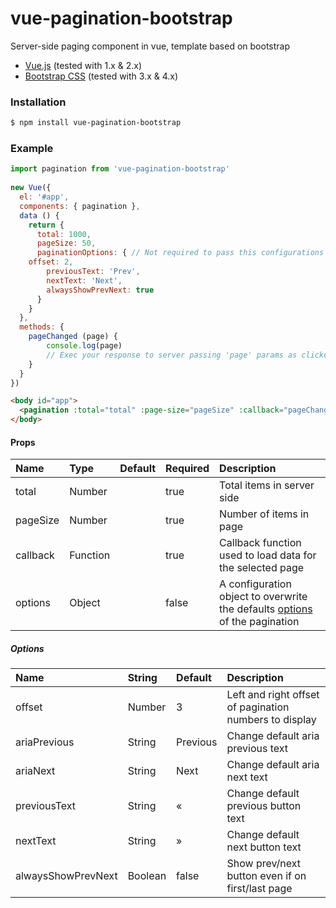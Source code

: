 # vue-pagination-bootstrap
Server-side paging component in vue, template based on bootstrap

* [Vue.js](http://vuejs.org/) (tested with 1.x & 2.x)
* [Bootstrap CSS](http://getbootstrap.com/) (tested with 3.x & 4.x)

### Installation

```bash
$ npm install vue-pagination-bootstrap
```

### Example
```js
import pagination from 'vue-pagination-bootstrap'
    
new Vue({
  el: '#app',
  components: { pagination },
  data () {
    return {
      total: 1000,
      pageSize: 50,
      paginationOptions: { // Not required to pass this configurations
	offset: 2,
        previousText: 'Prev',
        nextText: 'Next',
        alwaysShowPrevNext: true
      }
    }
  },
  methods: {
    pageChanged (page) {            
    	console.log(page)
      	// Exec your response to server passing 'page' params as clicked button paging
    }
  }
})
```

```html
<body id="app">
  <pagination :total="total" :page-size="pageSize" :callback="pageChanged" :options="paginationOptions"></pagination>
</body>
```

#### Props
| Name          | Type     | Default | Required | Description
| :------------ | :--------| :-------| :--------| :-----------
| total         | Number   |         | true     | Total items in server side
| pageSize      | Number   |         | true     | Number of items in page
| callback      | Function |         | true     | Callback function used to load data for the selected page
| options       | Object   |         | false    | A configuration object to overwrite the defaults [options](#options) of the pagination

##### Options
| Name                | String  | Default     | Description
| :-------------------| :-------| :-----------| :-------
| offset              | Number  | 3           | Left and right offset of pagination numbers to display
| ariaPrevious        | String  | Previous    | Change default aria previous text
| ariaNext            | String  | Next        | Change default aria next text
| previousText        | String  | «           | Change default previous button text
| nextText            | String  | »           | Change default next button text
| alwaysShowPrevNext  | Boolean | false       | Show prev/next button even if on first/last page
